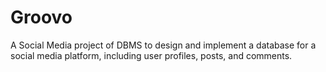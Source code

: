 # Groovo
A Social Media project of DBMS to design and implement a database for a social media  platform, including user profiles, posts, and  comments.
